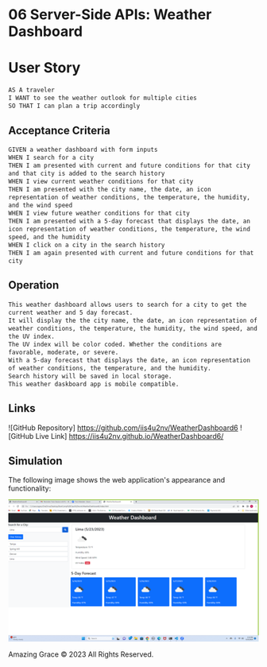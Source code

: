 # 06 Server-Side APIs: Weather Dashboard

# User Story

```
AS A traveler
I WANT to see the weather outlook for multiple cities
SO THAT I can plan a trip accordingly
```

## Acceptance Criteria

```
GIVEN a weather dashboard with form inputs
WHEN I search for a city
THEN I am presented with current and future conditions for that city and that city is added to the search history
WHEN I view current weather conditions for that city
THEN I am presented with the city name, the date, an icon representation of weather conditions, the temperature, the humidity, and the wind speed
WHEN I view future weather conditions for that city
THEN I am presented with a 5-day forecast that displays the date, an icon representation of weather conditions, the temperature, the wind speed, and the humidity
WHEN I click on a city in the search history
THEN I am again presented with current and future conditions for that city
```

## Operation

```
This weather dashboard allows users to search for a city to get the current weather and 5 day forecast.
It will display the the city name, the date, an icon representation of weather conditions, the temperature, the humidity, the wind speed, and the UV index.
The UV index will be color coded. Whether the conditions are favorable, moderate, or severe.
With a 5-day forecast that displays the date, an icon representation of weather conditions, the temperature, and the humidity.
Search history will be saved in local storage.
This weather daskboard app is mobile compatible.
```

## Links

![GitHub Repository] https://github.com/iis4u2nv/WeatherDashboard6
![GitHub Live Link] https://iis4u2nv.github.io/WeatherDashboard6/

## Simulation

The following image shows the web application's appearance and functionality:

![The weather app includes a search option, and a five-day forecast and current weather conditions for a city of your choice.](./assets/Screenshot%20(20).png)




Amazing Grace © 2023 All Rights Reserved.